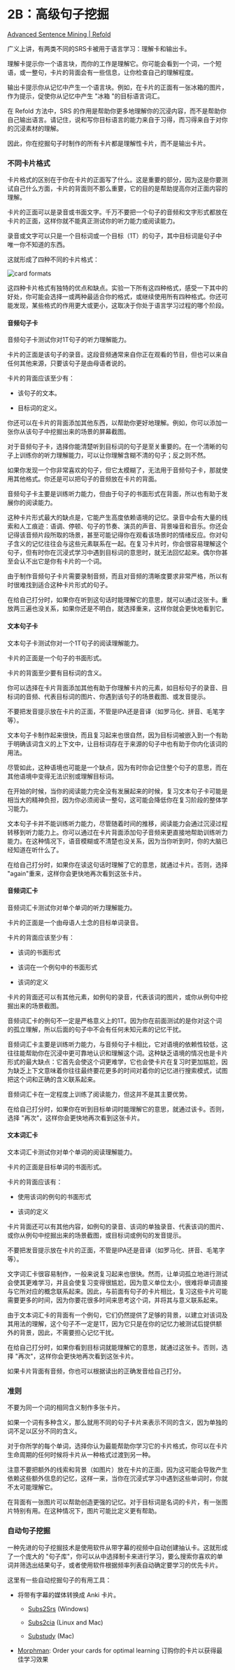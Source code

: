 # 2B：高级句子挖掘

[Advanced Sentence Mining | Refold](https://refold.la/roadmap/stage-2/b/advanced-sentence-mining)

广义上讲，有两类不同的SRS卡被用于语言学习：理解卡和输出卡。

理解卡提示你一个语言块，而你的工作是理解它。你可能会看到一个词，一个短语，或一整句，卡片的背面会有一些信息，让你检查自己的理解程度。

输出卡提示你从记忆中产生一个语言块。例如，在卡片的正面有一张冰箱的图片，作为提示，促使你从记忆中产生 "冰箱 "的目标语言词汇。

在 Refold 方法中，SRS 的作用是帮助你更多地理解你的沉浸内容，而不是帮助你自己输出语言。请记住，说和写你目标语言的能力来自于习得，而习得来自于对你的沉浸素材的理解。

因此，你在挖掘句子时制作的所有卡片都是理解性卡片，而不是输出卡片。

### 不同卡片格式

卡片格式的区别在于你在卡片的正面写了什么。这是重要的部分，因为这是你要测试自己什么方面，卡片的背面则不那么重要，它的目的是帮助提高你对正面内容的理解。

卡片的正面可以是录音或书面文字。千万不要把一个句子的音频和文字形式都放在卡片的正面，这样你就不能真正测试你的听力能力或阅读能力。

录音或文字可以只是一个目标词或一个目标（1T）的句子，其中目标词是句子中唯一你不知道的东西。

这就形成了四种不同的卡片格式：

![card formats](https://refold.la/static/4335811318282b0c9bbecff85af5a6d9/01e7c/card-formats.png)

这四种卡片格式有独特的优点和缺点。实验一下所有这四种格式，感受一下其中的好处，你可能会选择一或两种最适合你的格式，或继续使用所有四种格式。你还可能发现，某些格式的作用更大或更小，这取决于你处于语言学习过程的哪个阶段。

#### 音频句子卡

音频句子卡测试你对1T句子的听力理解能力。

卡片的正面是该句子的录音。这段音频通常来自你正在观看的节目，但也可以来自任何其他来源，只要该句子是由母语者说的。

卡片的背面应该至少有：

- 该句子的文本。

- 目标词的定义。

你还可以在卡片的背面添加其他东西，以帮助你更好地理解。例如，你可以添加一张你从该句子中挖掘出来的场景的屏幕截图。

对于音频句子卡，选择你能清楚听到目标词的句子是至关重要的。在一个清晰的句子上训练你的听力理解能力，可以让你理解含糊不清的句子；反之则不然。

如果你发现一个你非常喜欢的句子，但它太模糊了，无法用于音频句子卡，那就使用其他格式。你还是可以把句子的音频放在卡片的背面。

音频句子卡主要是训练听力能力，但由于句子的书面形式在背面，所以也有助于发展你的阅读能力。

这种卡片形式最大的缺点是，它能产生高度依赖语境的记忆。录音中会有大量的线索和人工痕迹：语调、停顿、句子的节奏、演员的声音、背景噪音和音乐。你还会记得该音频片段所取的场景，甚至可能记得你在观看该场景时的情绪反应。你对句子含义的记忆往往会与这些元素联系在一起。在复习卡片时，你会很容易理解这个句子，但有时你在沉浸式学习中遇到目标词的意思时，就无法回忆起来。偶尔你甚至会认不出它是你有卡片的一个词。

由于制作音频句子卡片需要录制音频，而且对音频的清晰度要求非常严格，所以有时很难找到适合这种卡片形式的句子。

在给自己打分时，如果你在听到这句话时能理解它的意思，就可以通过这张卡。重放两三遍也没关系，如果你还是不明白，就选择重来，这样你就会更快地看到它。

#### 文本句子卡

文本句子卡测试你对一个1T句子的阅读理解能力。

卡片的正面是一个句子的书面形式。

卡片的背面至少要有目标词的含义。

你可以选择在卡片背面添加其他有助于你理解卡片的元素，如目标句子的录音、目标词的音频、代表目标词的图片、你遇到该句子的场景截图、或发音提示。

不要把发音提示放在卡片的正面，不管是IPA还是音译（如罗马化、拼音、毛笔字等）。

文本句子卡制作起来很快，而且复习起来也很自然，因为目标词被嵌入到一个有助于明确该词含义的上下文中，让目标词存在于来源的句子中也有助于你内化该词的用法。

尽管如此，这种语境也可能是一个缺点，因为有时你会记住整个句子的意思，而在其他语境中变得无法识别或理解目标词。

在开始的时候，当你的阅读能力完全没有发展起来的时候，复习文本句子卡可能是相当大的精神负担，因为你必须阅读一整句，这可能会降低你在复习阶段的整体学习能力。

文本句子卡并不能训练听力能力，尽管随着时间的推移，阅读能力会通过沉浸过程转移到听力能力上。你可以通过在卡片背面添加句子音频来更直接地帮助训练听力能力。在这种情况下，语音模糊或不清楚也没关系，因为当你听到时，你的大脑已经知道在听什么了。

在给自己打分时，如果你在读这句话时理解了它的意思，就通过卡片。否则，选择 "again"重来，这样你会更快地再次看到这张卡片。

#### 音频词汇卡

音频词汇卡测试你对单个单词的听力理解能力。

卡片的正面是一个由母语人士念的目标单词录音。

卡片的背面应该至少有：

- 该词的书面形式

- 该词在一个例句中的书面形式

- 该词的定义

卡片的背面还可以有其他元素，如例句的录音，代表该词的图片，或你从例句中挖掘出来的场景截图。

音频词汇卡的例句不一定是严格意义上的1T。因为你在前面测试的是你对这个词的孤立理解，所以后面的句子中不会有任何未知元素的记忆干扰。

音频词汇卡主要是训练听力能力，与音频句子卡相比，它对语境的依赖性较低，这往往能帮助你在沉浸中更可靠地认识和理解这个词。这种缺乏语境的情况也是卡片形式的最大缺点：它首先会使这个词更难学，它也会使卡片在复习时更加尴尬，因为缺乏上下文意味着你往往最终要花更多的时间对着你的记忆进行搜索模式，试图把这个词和正确的含义联系起来。

音频词汇卡在一定程度上训练了阅读能力，但这并不是其主要优势。

在给自己打分时，如果你在听到目标单词时能理解它的意思，就通过该卡。否则，选择 "再次"，这样你会更快地再次看到这张卡片。

#### 文本词汇卡

文本词汇卡测试你对单个单词的阅读理解能力。

卡片的正面是目标单词的书面形式。

卡片的背面应该有：

- 使用该词的例句的书面形式

- 该词的定义

卡片背面还可以有其他内容，如例句的录音、该词的单独录音、代表该词的图片、或你从例句中挖掘出来的场景截图，或目标词或例句的发音提示。

不要把发音提示放在卡片的正面，不管是IPA还是音译（如罗马化、拼音、毛笔字等）。

文字词汇卡很容易制作，一般来说复习起来也很快。然而，让单词孤立地进行测试会使其更难学习，并且会使复习变得很尴尬，因为意义单位太小，很难将单词直接与它所对应的概念联系起来。因此，与前面有句子的卡片相比，复习这些卡片可能需要更多的时间，因为你要花很多时间来思考这个词，并将其与意义联系起来。

由于文本词汇卡的背面有一个例句，它们仍然提供了足够的背景，以建立对该词及其用法的理解，这个句子不一定是1T，因为它只是在你的记忆力被测试后提供额外的背景，因此，不需要担心记忆干扰。

在给自己打分时，如果你看到目标词就能理解它的意思，就通过这张卡。否则，选择 "再次"，这样你会更快地再次看到这张卡片。

如果卡片背面有音频，你也可以根据读出的正确发音给自己打分。

### 准则

不要为同一个词的相同含义制作多张卡片。

如果一个词有多种含义，那么就用不同的句子卡片来表示不同的含义，因为单独的词不足以区分不同的含义。

对于你所学的每个单词，选择你认为最能帮助你学习它的卡片格式，你可以在卡片生命周期的任何时候将卡片从一种格式过渡到另一种。

注意不要把额外的线索和背景（如图片）放在卡片的正面，因为这可能会导致产生依赖这些额外信息的记忆，这样一来，当你在沉浸式学习中遇到这些单词时，你就不太可能理解它。

在背面有一张图片可以帮助创造更强的记忆。对于目标词是名词的卡片，有一张图片特别有用。在这种情况下，图片可能比定义更有帮助。

### 自动句子挖掘

一种先进的句子挖掘技术是使用软件从带字幕的视频中自动创建抽认卡。这就形成了一个庞大的 "句子库"，你可以从中选择制卡来进行学习，要么搜索你喜欢的单词并筛选出结果句子，或者使用软件根据频率列表自动确定要学习的优先卡片。

这里有一些自动挖掘句子的有用工具：

- 将带有字幕的媒体转换成 Anki 卡片。

  - [Subs2Srs](http://subs2srs.sourceforge.net/) (Windows)

  - [Subs2cia](https://github.com/dxing97/subs2cia) (Linux and Mac)

  - [Substudy](http://www.randomhacks.net/substudy/#bilingual) (Mac)

- [Morphman](https://web.archive.org/web/20201220134610/https://massimmersionapproach.com/table-of-contents/anki/morphman): Order your cards for optimal learning 订购你的卡片以获得最佳学习效果